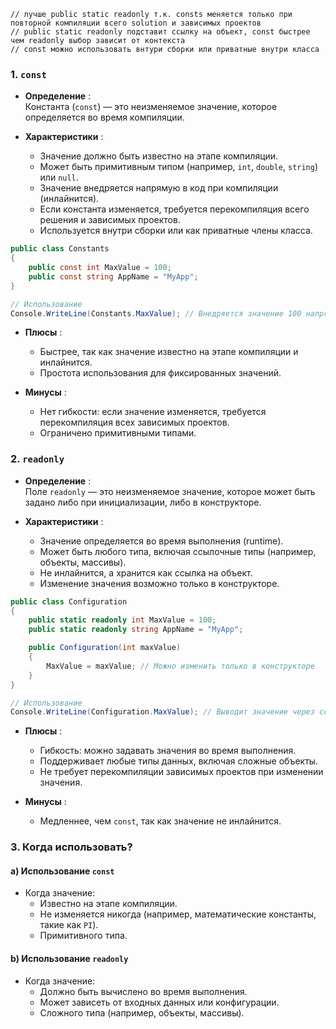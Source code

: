     // лучше public static readonly т.к. consts меняется только при повторной компиляции всего solution и зависимых проектов
    // public static readonly подставит ссылку на объект, const быстрее чем readonly выбор зависит от контекста
    // const можно использовать внтури сборки или приватные внутри класса

### 1. **`const`**

- **Определение** :  
    Константа (`const`) — это неизменяемое значение, которое определяется во время компиляции.
    
- **Характеристики** :
    
    - Значение должно быть известно на этапе компиляции.
    - Может быть примитивным типом (например, `int`, `double`, `string`) или `null`.
    - Значение внедряется напрямую в код при компиляции (инлайнится).
    - Если константа изменяется, требуется перекомпиляция всего решения и зависимых проектов.
    - Используется внутри сборки или как приватные члены класса.

```csharp
public class Constants
{
    public const int MaxValue = 100;
    public const string AppName = "MyApp";
}

// Использование
Console.WriteLine(Constants.MaxValue); // Внедряется значение 100 напрямую
```

- **Плюсы** :
    
    - Быстрее, так как значение известно на этапе компиляции и инлайнится.
    - Простота использования для фиксированных значений.
- **Минусы** :
    
    - Нет гибкости: если значение изменяется, требуется перекомпиляция всех зависимых проектов.
    - Ограничено примитивными типами.

### 2. **`readonly`**

- **Определение** :  
    Поле `readonly` — это неизменяемое значение, которое может быть задано либо при инициализации, либо в конструкторе.
    
- **Характеристики** :
    
    - Значение определяется во время выполнения (runtime).
    - Может быть любого типа, включая ссылочные типы (например, объекты, массивы).
    - Не инлайнится, а хранится как ссылка на объект.
    - Изменение значения возможно только в конструкторе.

```csharp
public class Configuration
{
    public static readonly int MaxValue = 100;
    public static readonly string AppName = "MyApp";

    public Configuration(int maxValue)
    {
        MaxValue = maxValue; // Можно изменить только в конструкторе
    }
}

// Использование
Console.WriteLine(Configuration.MaxValue); // Выводит значение через ссылку
```

- **Плюсы** :
    
    - Гибкость: можно задавать значения во время выполнения.
    - Поддерживает любые типы данных, включая сложные объекты.
    - Не требует перекомпиляции зависимых проектов при изменении значения.
- **Минусы** :
    
    - Медленнее, чем `const`, так как значение не инлайнится.

### 3. **Когда использовать?**

#### a) **Использование `const`**

- Когда значение:
    - Известно на этапе компиляции.
    - Не изменяется никогда (например, математические константы, такие как `PI`).
    - Примитивного типа.

#### b) **Использование `readonly`**

- Когда значение:
    - Должно быть вычислено во время выполнения.
    - Может зависеть от входных данных или конфигурации.
    - Сложного типа (например, объекты, массивы).